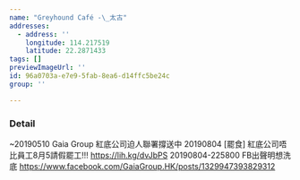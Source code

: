 ```yaml
---
name: "Greyhound Café -\_太古"
addresses:
  - address: ''
    longitude: 114.217519
    latitude: 22.2871433
tags: []
previewImageUrl: ''
id: 96a0703a-e7e9-5fab-8ea6-d14ffc5be24c
group: ''

---
```

### Detail
~20190510
Gaia Group 紅底公司迫人聯署撐送中
20190804
[罷食] 紅底公司唔比員工8月5請假罷工!!!
https://lih.kg/dvJbPS
20190804-225800
FB出聲明想洗底
https://www.facebook.com/GaiaGroup.HK/posts/1329947393829312
